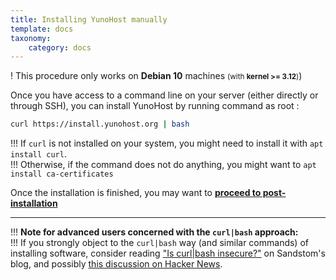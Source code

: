 ```yaml
---
title: Installing YunoHost manually
template: docs
taxonomy:
    category: docs
---
```


! This procedure only works on **Debian 10** machines <small>(with **kernel >= 3.12**)</small>)

Once you have access to a command line on your server (either directly or through SSH), you can install YunoHost by running command as root :

```bash
curl https://install.yunohost.org | bash
```

!!! If `curl` is not installed on your system, you might need to install it with `apt install curl`.  
!!! Otherwise, if the command does not do anything, you might want to `apt install ca-certificates`

Once the installation is finished, you may want to [**proceed to post-installation**](/postinstall)

---

!!! **Note for advanced users concerned with the `curl|bash` approach:**  
!!! If you strongly object to the `curl|bash` way (and similar commands) of installing software, consider reading ["Is curl|bash insecure?"](https://sandstorm.io/news/2015-09-24-is-curl-bash-insecure-pgp-verified-install) on Sandstom's blog, and possibly [this discussion on Hacker News](https://news.ycombinator.com/item?id=12766350).

